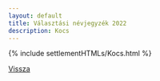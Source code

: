 ```yaml
---
layout: default
title: Választási névjegyzék 2022
description: Kocs
---
```


{% include settlementHTMLs/Kocs.html %}

[Vissza](./)